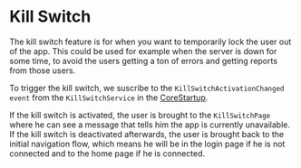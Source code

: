 # Kill Switch

The kill switch feature is for when you want to temporarily lock the user out of the app. 
This could be used for example when the server is down for some time, to avoid the users getting a ton of errors and getting reports from those users.

To trigger the kill switch, we suscribe to the `KillSwitchActivationChanged` `event` from the `KillSwitchService` in the [CoreStartup](../src/app/TradeZeroApp.Presentation/CoreStartup.cs#L223).

If the kill switch is activated, the user is brought to the `KillSwitchPage` where he can see a message that tells him the app is currently unavailable. If the kill switch is deactivated afterwards, the user is brought back to the initial navigation flow, which means he will be in the login page if he is not connected and to the home page if he is connected. 